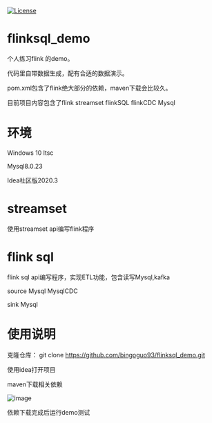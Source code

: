 [![License](http://img.shields.io/:license-apache%202.0-brightgreen.svg)](http://www.apache.org/licenses/LICENSE-2.0.html)

# flinksql_demo
 个人练习flink 的demo。
 
 代码里自带数据生成，配有合适的数据演示。
 
 pom.xml包含了flink绝大部分的依赖，maven下载会比较久。
 
 目前项目内容包含了flink streamset flinkSQL flinkCDC Mysql
 
# 环境
Windows 10 ltsc

Mysql8.0.23 

Idea社区版2020.3

# streamset
 使用streamset api编写flink程序

# flink sql
 flink sql api编写程序，实现ETL功能，包含读写Mysql,kafka 
 
 source Mysql MysqlCDC
 
 sink Mysql

# 使用说明
 克隆仓库： git clone https://github.com/bingoguo93/flinksql_demo.git

 使用idea打开项目

 maven下载相关依赖

![image](https://user-images.githubusercontent.com/37023599/112001563-0c9f0e00-8b5a-11eb-8aff-44c981d807d3.png)


 依赖下载完成后运行demo测试
